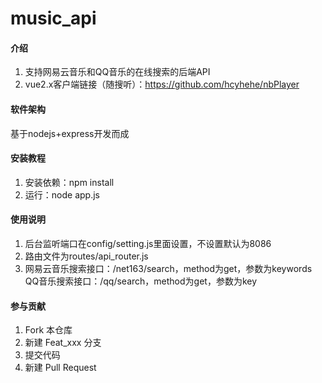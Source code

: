 # music_api


#### 介绍
1. 支持网易云音乐和QQ音乐的在线搜索的后端API
2. vue2.x客户端链接（随搜听）：https://github.com/hcyhehe/nbPlayer


#### 软件架构
基于nodejs+express开发而成


#### 安装教程
1. 安装依赖：npm install 
2. 运行：node app.js


#### 使用说明
1.  后台监听端口在config/setting.js里面设置，不设置默认为8086
2.  路由文件为routes/api_router.js
3.  网易云音乐搜索接口：/net163/search，method为get，参数为keywords
    QQ音乐搜索接口：/qq/search，method为get，参数为key


#### 参与贡献
1.  Fork 本仓库
2.  新建 Feat_xxx 分支
3.  提交代码
4.  新建 Pull Request


